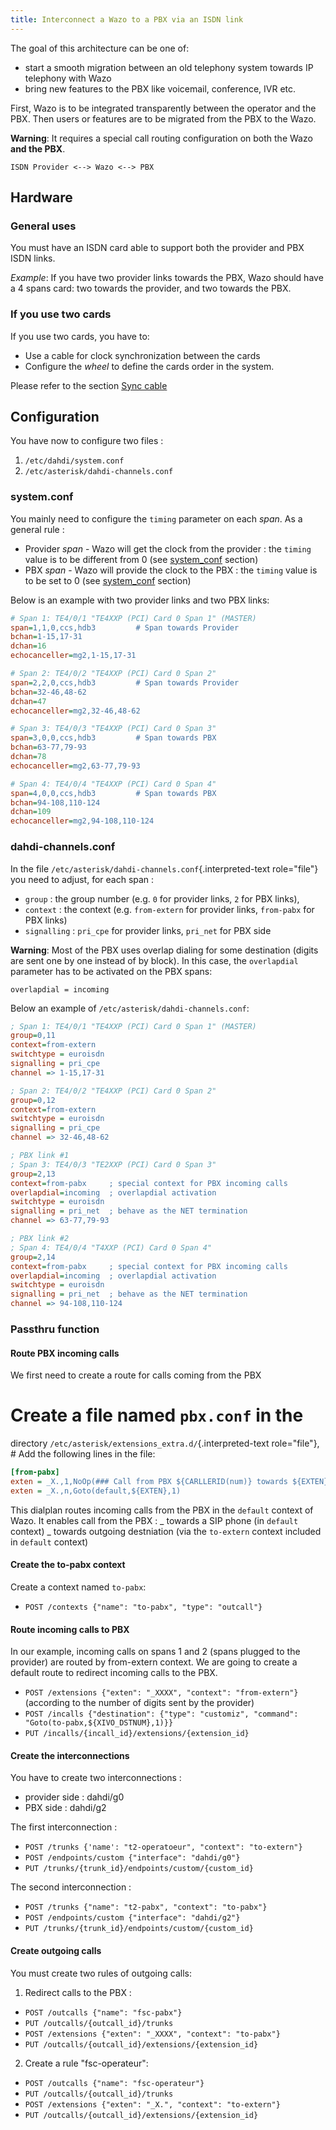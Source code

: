 ```yaml
---
title: Interconnect a Wazo to a PBX via an ISDN link
---
```


The goal of this architecture can be one of:

- start a smooth migration between an old telephony system towards IP telephony with Wazo
- bring new features to the PBX like voicemail, conference, IVR etc.

First, Wazo is to be integrated transparently between the operator and the PBX. Then users or
features are to be migrated from the PBX to the Wazo.

**Warning**: It requires a special call routing configuration on both the Wazo **and the PBX**.

```ascii
ISDN Provider <--> Wazo <--> PBX
```

## Hardware

### General uses

You must have an ISDN card able to support both the provider and PBX ISDN links.

_Example_: If you have two provider links towards the PBX, Wazo should have a 4 spans card: two
towards the provider, and two towards the PBX.

### If you use two cards

If you use two cards, you have to:

- Use a cable for clock synchronization between the cards
- Configure the _wheel_ to define the cards order in the system.

Please refer to the section
[Sync cable](/uc-doc/administration/hardware/pri_configuration#sync-cable)

## Configuration

You have now to configure two files :

1.  `/etc/dahdi/system.conf`
2.  `/etc/asterisk/dahdi-channels.conf`

### system.conf

You mainly need to configure the `timing` parameter on each _span_. As a general rule :

- Provider _span_ - Wazo will get the clock from the provider : the `timing` value is to be
  different from 0 (see [system_conf](/uc-doc/administration/hardware/hardware) section)
- PBX _span_ - Wazo will provide the clock to the PBX : the `timing` value is to be set to 0 (see
  [system_conf](/uc-doc/administration/hardware/hardware) section)

Below is an example with two provider links and two PBX links:

```ini
# Span 1: TE4/0/1 "TE4XXP (PCI) Card 0 Span 1" (MASTER)
span=1,1,0,ccs,hdb3         # Span towards Provider
bchan=1-15,17-31
dchan=16
echocanceller=mg2,1-15,17-31

# Span 2: TE4/0/2 "TE4XXP (PCI) Card 0 Span 2"
span=2,2,0,ccs,hdb3         # Span towards Provider
bchan=32-46,48-62
dchan=47
echocanceller=mg2,32-46,48-62

# Span 3: TE4/0/3 "TE4XXP (PCI) Card 0 Span 3"
span=3,0,0,ccs,hdb3         # Span towards PBX
bchan=63-77,79-93
dchan=78
echocanceller=mg2,63-77,79-93

# Span 4: TE4/0/4 "TE4XXP (PCI) Card 0 Span 4"
span=4,0,0,ccs,hdb3         # Span towards PBX
bchan=94-108,110-124
dchan=109
echocanceller=mg2,94-108,110-124
```

### dahdi-channels.conf

In the file `/etc/asterisk/dahdi-channels.conf`{.interpreted-text role="file"} you need to adjust,
for each span :

- `group` : the group number (e.g. `0` for provider links, `2` for PBX links),
- `context` : the context (e.g. `from-extern` for provider links, `from-pabx` for PBX links)
- `signalling` : `pri_cpe` for provider links, `pri_net` for PBX side

**Warning**: Most of the PBX uses overlap dialing for some destination (digits are sent one by one
instead of by block). In this case, the `overlapdial` parameter has to be activated on the PBX
spans:

```ascii
overlapdial = incoming
```

Below an example of `/etc/asterisk/dahdi-channels.conf`:

```ini
; Span 1: TE4/0/1 "TE4XXP (PCI) Card 0 Span 1" (MASTER)
group=0,11
context=from-extern
switchtype = euroisdn
signalling = pri_cpe
channel => 1-15,17-31

; Span 2: TE4/0/2 "TE4XXP (PCI) Card 0 Span 2"
group=0,12
context=from-extern
switchtype = euroisdn
signalling = pri_cpe
channel => 32-46,48-62

; PBX link #1
; Span 3: TE4/0/3 "TE2XXP (PCI) Card 0 Span 3"
group=2,13
context=from-pabx     ; special context for PBX incoming calls
overlapdial=incoming  ; overlapdial activation
switchtype = euroisdn
signalling = pri_net  ; behave as the NET termination
channel => 63-77,79-93

; PBX link #2
; Span 4: TE4/0/4 "T4XXP (PCI) Card 0 Span 4"
group=2,14
context=from-pabx     ; special context for PBX incoming calls
overlapdial=incoming  ; overlapdial activation
switchtype = euroisdn
signalling = pri_net  ; behave as the NET termination
channel => 94-108,110-124
```

### Passthru function

#### Route PBX incoming calls

We first need to create a route for calls coming from the PBX

# Create a file named `pbx.conf` in the

directory `/etc/asterisk/extensions_extra.d/`{.interpreted-text role="file"}, # Add the following
lines in the file:

```ini
[from-pabx]
exten = _X.,1,NoOp(### Call from PBX ${CARLLERID(num)} towards ${EXTEN} ###)
exten = _X.,n,Goto(default,${EXTEN},1)
```

This dialplan routes incoming calls from the PBX in the `default` context of Wazo. It enables call
from the PBX : _ towards a SIP phone (in `default` context) _ towards outgoing destniation (via the
`to-extern` context included in `default` context)

#### Create the to-pabx context

Create a context named `to-pabx`:

- `POST /contexts {"name": "to-pabx", "type": "outcall"}`

#### Route incoming calls to PBX

In our example, incoming calls on spans 1 and 2 (spans plugged to the provider) are routed by
from-extern context. We are going to create a default route to redirect incoming calls to the PBX.

- `POST /extensions {"exten": "_XXXX", "context": "from-extern"}` (according to the number of digits
  sent by the provider)
- `POST /incalls {"destination": {"type": "customiz", "command": "Goto(to-pabx,${XIVO_DSTNUM},1)}}`
- `PUT /incalls/{incall_id}/extensions/{extension_id}`

#### Create the interconnections

You have to create two interconnections :

- provider side : dahdi/g0
- PBX side : dahdi/g2

The first interconnection :

- `POST /trunks {'name': "t2-operatoeur", "context": "to-extern"}`
- `POST /endpoints/custom {"interface": "dahdi/g0"}`
- `PUT /trunks/{trunk_id}/endpoints/custom/{custom_id}`

The second interconnection :

- `POST /trunks {"name": "t2-pabx", "context": "to-pabx"}`
- `POST /endpoints/custom {"interface": "dahdi/g2"}`
- `PUT /trunks/{trunk_id}/endpoints/custom/{custom_id}`

#### Create outgoing calls

You must create two rules of outgoing calls:

1. Redirect calls to the PBX :

  - `POST /outcalls {"name": "fsc-pabx"}`
  - `PUT /outcalls/{outcall_id}/trunks`
  - `POST /extensions {"exten": "_XXXX", "context": "to-pabx"}`
  - `PUT /outcalls/{outcall_id}/extensions/{extension_id}`

2. Create a rule "fsc-operateur":

  - `POST /outcalls {"name": "fsc-operateur"}`
  - `PUT /outcalls/{outcall_id}/trunks`
  - `POST /extensions {"exten": "_X.", "context": "to-extern"}`
  - `PUT /outcalls/{outcall_id}/extensions/{extension_id}`
